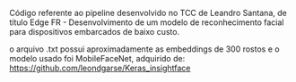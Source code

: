 Código referente ao pipeline desenvolvido no TCC de Leandro Santana, de título Edge FR - Desenvolvimento de um modelo de reconhecimento
facial para dispositivos embarcados de baixo custo.

o arquivo .txt possui aproximadamente as embeddings de 300 rostos e o modelo usado foi MobileFaceNet, adquirido de: https://github.com/leondgarse/Keras_insightface
